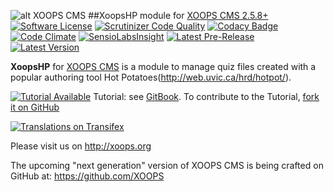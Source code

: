 
![alt XOOPS CMS](http://xoops.org/images/logoXoops4GithubRepository.png)
##XoopsHP module for  [XOOPS CMS 2.5.8+](https://xoops.org)
[![Software License](https://img.shields.io/badge/license-GPL-brightgreen.svg?style=flat)](LICENSE)
[![Scrutinizer Code Quality](https://img.shields.io/scrutinizer/g/XoopsModules25x/xoopshp.svg?style=flat)](https://scrutinizer-ci.com/g/XoopsModules25x/xoopshp/?branch=master)
[![Codacy Badge](https://api.codacy.com/project/badge/Grade/ffe62a84d1b64d5cbf8422eb42fa6b6e)](https://www.codacy.com/app/mambax7/xoopshp_2)
[![Code Climate](https://img.shields.io/codeclimate/github/XoopsModules25x/xoopshp.svg?style=flat)](https://codeclimate.com/github/XoopsModules25x/xoopshp)
[![SensioLabsInsight](https://insight.sensiolabs.com/projects/69e210c1-15ce-49d1-a65a-8d0745c127aa/mini.png)](https://insight.sensiolabs.com/projects/69e210c1-15ce-49d1-a65a-8d0745c127aa)
[![Latest Pre-Release](https://img.shields.io/github/tag/XoopsModules25x/xoopshp.svg?style=flat)](https://github.com/XoopsModules25x/xoopshp/tags/)
[![Latest Version](https://img.shields.io/github/release/XoopsModules25x/xoopshp.svg?style=flat)](https://github.com/XoopsModules25x/xoopshp/releases/)

**XoopsHP** for [XOOPS CMS](http://xoops.org) is a module to manage quiz files created with a popular authoring tool Hot Potatoes(http://web.uvic.ca/hrd/hotpot/).

[![Tutorial Available](http://xoops.org/images/tutorial-available-blue.svg)](https://www.gitbook.com/book/xoops/xoopshp-tutorial/) Tutorial: see [GitBook](https://www.gitbook.com/book/xoops/xoopshp-tutorial/).
To contribute to the Tutorial, [fork it on GitHub](https://github.com/XoopsDocs/xoopshp-tutorial)

[![Translations on Transifex](http://xoops.org/images/translations-transifex-blue.svg)](https://www.transifex.com/xoops)

Please visit us on http://xoops.org

The upcoming "next generation" version of XOOPS CMS is being crafted on GitHub at: https://github.com/XOOPS
 
